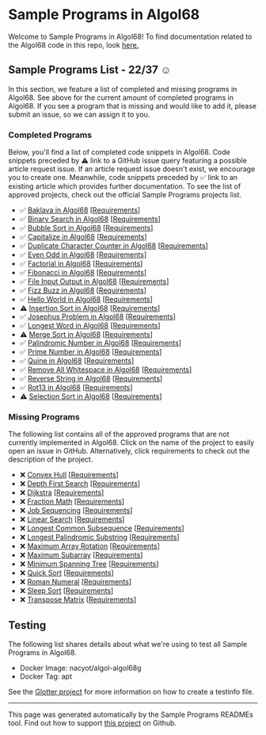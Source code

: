 # Sample Programs in Algol68

Welcome to Sample Programs in Algol68! To find documentation related to the Algol68 code in this repo, look [here.](https://sampleprograms.io/languages/algol68)

## Sample Programs List - 22/37 :relaxed:

In this section, we feature a list of completed and missing programs in Algol68. See above for the current amount of completed programs in Algol68. If you see a program that is missing and would like to add it, please submit an issue, so we can assign it to you.

### Completed Programs

Below, you'll find a list of completed code snippets in Algol68. Code snippets preceded by :warning: link to a GitHub issue query featuring a possible article request issue. If an article request issue doesn't exist, we encourage you to create one. Meanwhile, code snippets preceded by :white_check_mark: link to an existing article which provides further documentation. To see the list of approved projects, check out the official Sample Programs projects list.

- :white_check_mark: [Baklava in Algol68](https://sampleprograms.io/projects/baklava/algol68) [[Requirements](https://sampleprograms.io/projects/baklava)]
- :white_check_mark: [Binary Search in Algol68](https://sampleprograms.io/projects/binary-search/algol68) [[Requirements](https://sampleprograms.io/projects/binary-search)]
- :white_check_mark: [Bubble Sort in Algol68](https://sampleprograms.io/projects/bubble-sort/algol68) [[Requirements](https://sampleprograms.io/projects/bubble-sort)]
- :white_check_mark: [Capitalize in Algol68](https://sampleprograms.io/projects/capitalize/algol68) [[Requirements](https://sampleprograms.io/projects/capitalize)]
- :white_check_mark: [Duplicate Character Counter in Algol68](https://sampleprograms.io/projects/duplicate-character-counter/algol68) [[Requirements](https://sampleprograms.io/projects/duplicate-character-counter)]
- :white_check_mark: [Even Odd in Algol68](https://sampleprograms.io/projects/even-odd/algol68) [[Requirements](https://sampleprograms.io/projects/even-odd)]
- :white_check_mark: [Factorial in Algol68](https://sampleprograms.io/projects/factorial/algol68) [[Requirements](https://sampleprograms.io/projects/factorial)]
- :white_check_mark: [Fibonacci in Algol68](https://sampleprograms.io/projects/fibonacci/algol68) [[Requirements](https://sampleprograms.io/projects/fibonacci)]
- :white_check_mark: [File Input Output in Algol68](https://sampleprograms.io/projects/file-input-output/algol68) [[Requirements](https://sampleprograms.io/projects/file-input-output)]
- :white_check_mark: [Fizz Buzz in Algol68](https://sampleprograms.io/projects/fizz-buzz/algol68) [[Requirements](https://sampleprograms.io/projects/fizz-buzz)]
- :white_check_mark: [Hello World in Algol68](https://sampleprograms.io/projects/hello-world/algol68) [[Requirements](https://sampleprograms.io/projects/hello-world)]
- :warning: [Insertion Sort in Algol68](https://github.com//TheRenegadeCoder/sample-programs-website/issues?utf8=%E2%9C%93&q=is%3Aissue+is%3Aopen+insertion+sort+algol68) [[Requirements](https://sampleprograms.io/projects/insertion-sort)]
- :white_check_mark: [Josephus Problem in Algol68](https://sampleprograms.io/projects/josephus-problem/algol68) [[Requirements](https://sampleprograms.io/projects/josephus-problem)]
- :white_check_mark: [Longest Word in Algol68](https://sampleprograms.io/projects/longest-word/algol68) [[Requirements](https://sampleprograms.io/projects/longest-word)]
- :warning: [Merge Sort in Algol68](https://github.com//TheRenegadeCoder/sample-programs-website/issues?utf8=%E2%9C%93&q=is%3Aissue+is%3Aopen+merge+sort+algol68) [[Requirements](https://sampleprograms.io/projects/merge-sort)]
- :white_check_mark: [Palindromic Number in Algol68](https://sampleprograms.io/projects/palindromic-number/algol68) [[Requirements](https://sampleprograms.io/projects/palindromic-number)]
- :white_check_mark: [Prime Number in Algol68](https://sampleprograms.io/projects/prime-number/algol68) [[Requirements](https://sampleprograms.io/projects/prime-number)]
- :white_check_mark: [Quine in Algol68](https://sampleprograms.io/projects/quine/algol68) [[Requirements](https://sampleprograms.io/projects/quine)]
- :white_check_mark: [Remove All Whitespace in Algol68](https://sampleprograms.io/projects/remove-all-whitespace/algol68) [[Requirements](https://sampleprograms.io/projects/remove-all-whitespace)]
- :white_check_mark: [Reverse String in Algol68](https://sampleprograms.io/projects/reverse-string/algol68) [[Requirements](https://sampleprograms.io/projects/reverse-string)]
- :white_check_mark: [Rot13 in Algol68](https://sampleprograms.io/projects/rot13/algol68) [[Requirements](https://sampleprograms.io/projects/rot13)]
- :warning: [Selection Sort in Algol68](https://github.com//TheRenegadeCoder/sample-programs-website/issues?utf8=%E2%9C%93&q=is%3Aissue+is%3Aopen+selection+sort+algol68) [[Requirements](https://sampleprograms.io/projects/selection-sort)]

### Missing Programs

The following list contains all of the approved programs that are not currently implemented in Algol68. Click on the name of the project to easily open an issue in GitHub. Alternatively, click requirements to check out the description of the project.

- :x: [Convex Hull](https://github.com/TheRenegadeCoder/sample-programs/issues/new?assignees=&labels=enhancement&template=code-snippet-request.md&title=Add+Convex+Hull+in+algol68) [[Requirements](https://sampleprograms.io/projects/convex-hull)]
- :x: [Depth First Search](https://github.com/TheRenegadeCoder/sample-programs/issues/new?assignees=&labels=enhancement&template=code-snippet-request.md&title=Add+Depth+First+Search+in+algol68) [[Requirements](https://sampleprograms.io/projects/depth-first-search)]
- :x: [Dijkstra](https://github.com/TheRenegadeCoder/sample-programs/issues/new?assignees=&labels=enhancement&template=code-snippet-request.md&title=Add+Dijkstra+in+algol68) [[Requirements](https://sampleprograms.io/projects/dijkstra)]
- :x: [Fraction Math](https://github.com/TheRenegadeCoder/sample-programs/issues/new?assignees=&labels=enhancement&template=code-snippet-request.md&title=Add+Fraction+Math+in+algol68) [[Requirements](https://sampleprograms.io/projects/fraction-math)]
- :x: [Job Sequencing](https://github.com/TheRenegadeCoder/sample-programs/issues/new?assignees=&labels=enhancement&template=code-snippet-request.md&title=Add+Job+Sequencing+in+algol68) [[Requirements](https://sampleprograms.io/projects/job-sequencing)]
- :x: [Linear Search](https://github.com/TheRenegadeCoder/sample-programs/issues/new?assignees=&labels=enhancement&template=code-snippet-request.md&title=Add+Linear+Search+in+algol68) [[Requirements](https://sampleprograms.io/projects/linear-search)]
- :x: [Longest Common Subsequence](https://github.com/TheRenegadeCoder/sample-programs/issues/new?assignees=&labels=enhancement&template=code-snippet-request.md&title=Add+Longest+Common+Subsequence+in+algol68) [[Requirements](https://sampleprograms.io/projects/longest-common-subsequence)]
- :x: [Longest Palindromic Substring](https://github.com/TheRenegadeCoder/sample-programs/issues/new?assignees=&labels=enhancement&template=code-snippet-request.md&title=Add+Longest+Palindromic+Substring+in+algol68) [[Requirements](https://sampleprograms.io/projects/longest-palindromic-substring)]
- :x: [Maximum Array Rotation](https://github.com/TheRenegadeCoder/sample-programs/issues/new?assignees=&labels=enhancement&template=code-snippet-request.md&title=Add+Maximum+Array+Rotation+in+algol68) [[Requirements](https://sampleprograms.io/projects/maximum-array-rotation)]
- :x: [Maximum Subarray](https://github.com/TheRenegadeCoder/sample-programs/issues/new?assignees=&labels=enhancement&template=code-snippet-request.md&title=Add+Maximum+Subarray+in+algol68) [[Requirements](https://sampleprograms.io/projects/maximum-subarray)]
- :x: [Minimum Spanning Tree](https://github.com/TheRenegadeCoder/sample-programs/issues/new?assignees=&labels=enhancement&template=code-snippet-request.md&title=Add+Minimum+Spanning+Tree+in+algol68) [[Requirements](https://sampleprograms.io/projects/minimum-spanning-tree)]
- :x: [Quick Sort](https://github.com/TheRenegadeCoder/sample-programs/issues/new?assignees=&labels=enhancement&template=code-snippet-request.md&title=Add+Quick+Sort+in+algol68) [[Requirements](https://sampleprograms.io/projects/quick-sort)]
- :x: [Roman Numeral](https://github.com/TheRenegadeCoder/sample-programs/issues/new?assignees=&labels=enhancement&template=code-snippet-request.md&title=Add+Roman+Numeral+in+algol68) [[Requirements](https://sampleprograms.io/projects/roman-numeral)]
- :x: [Sleep Sort](https://github.com/TheRenegadeCoder/sample-programs/issues/new?assignees=&labels=enhancement&template=code-snippet-request.md&title=Add+Sleep+Sort+in+algol68) [[Requirements](https://sampleprograms.io/projects/sleep-sort)]
- :x: [Transpose Matrix](https://github.com/TheRenegadeCoder/sample-programs/issues/new?assignees=&labels=enhancement&template=code-snippet-request.md&title=Add+Transpose+Matrix+in+algol68) [[Requirements](https://sampleprograms.io/projects/transpose-matrix)]

## Testing

The following list shares details about what we're using to test all Sample Programs in Algol68.

- Docker Image: nacyot/algol-algol68g
- Docker Tag: apt

See the [Glotter project](https://github.com/auroq/glotter) for more information on how to create a testinfo file.

---

This page was generated automatically by the Sample Programs READMEs tool. Find out how to support [this project](https://github.com/TheRenegadeCoder/sample-programs-readmes) on Github.